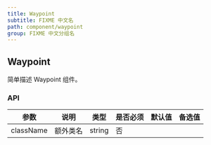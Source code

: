 ```yaml
---
title: Waypoint
subtitle: FIXME 中文名
path: component/waypoint
group: FIXME 中文分组名
---
```


## Waypoint

简单描述 Waypoint 组件。

### API

| 参数        |   说明       | 类型     | 是否必须    | 默认值      | 备选值     |
| ------------| ----------- | -------- | ---------- | ---------- | ---------- |
| className   | 额外类名     | string   |  否         |           |            |
